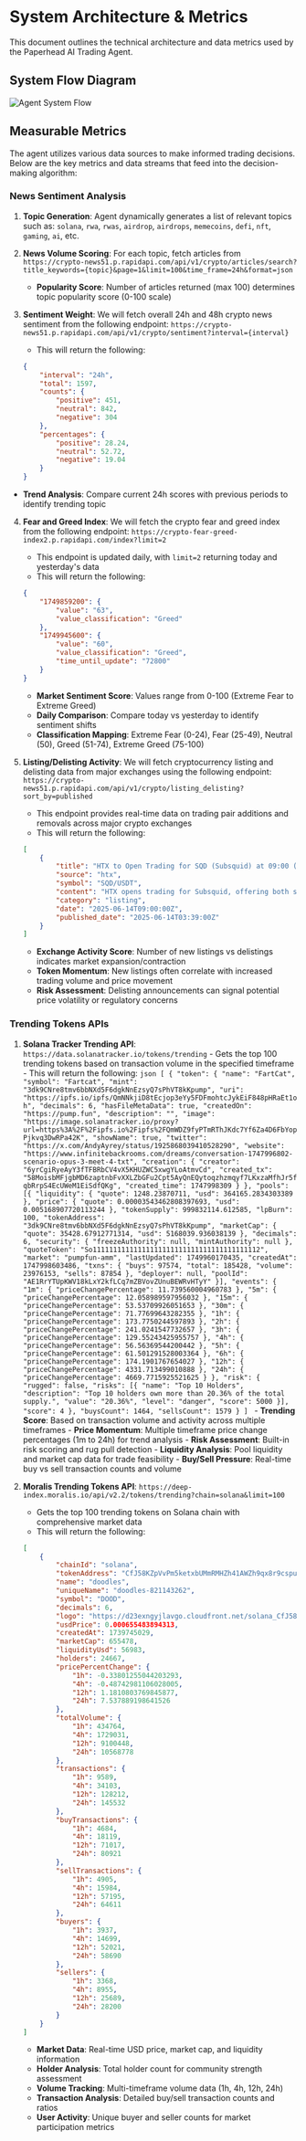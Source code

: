 # System Architecture & Metrics

This document outlines the technical architecture and data metrics used by the Paperhead AI Trading Agent.

## System Flow Diagram
![Agent System Flow](https://i.imgur.com/4rRGIRN.png)
  

## Measurable Metrics
The agent utilizes various data sources to make informed trading decisions. Below are the key metrics and data streams that feed into the decision-making algorithm:

### News Sentiment Analysis
1.  **Topic Generation**: Agent dynamically generates a list of relevant topics such as: `solana`, `rwa`, `rwas`, `airdrop`, `airdrops`, `memecoins`, `defi`, `nft`, `gaming`, `ai`, etc.

2.  **News Volume Scoring**: For each topic, fetch articles from `https://crypto-news51.p.rapidapi.com/api/v1/crypto/articles/search?title_keywords={topic}&page=1&limit=100&time_frame=24h&format=json`

	-  **Popularity Score**: Number of articles returned (max 100) determines topic popularity score (0-100 scale)

3.  **Sentiment Weight**: We will fetch overall 24h and 48h crypto news sentiment from the following endpoint: `https://crypto-news51.p.rapidapi.com/api/v1/crypto/sentiment?interval={interval}`
	-  This will return the following:
	```json
	{ 
		"interval": "24h",
		"total": 1597,
		"counts": {
			"positive": 451, 
			"neutral": 842, 
			"negative": 304
		},
		"percentages": { 
			"positive": 28.24, 
			"neutral": 52.72, 
			"negative": 19.04 
		}
	}
	```
-  **Trend Analysis**: Compare current 24h scores with previous periods to identify trending topic

4.  **Fear and Greed Index**: We will fetch the crypto fear and greed index from the following endpoint: `https://crypto-fear-greed-index2.p.rapidapi.com/index?limit=2`
	-  This endpoint is updated daily, with `limit=2` returning today and yesterday's data
	-  This will return the following:
	```json
	{
		"1749859200": {
			"value": "63",
			"value_classification": "Greed"
		},
		"1749945600": {
			"value": "60",
			"value_classification": "Greed",
			"time_until_update": "72800"
		}
	}
	```
	-  **Market Sentiment Score**: Values range from 0-100 (Extreme Fear to Extreme Greed)
	-  **Daily Comparison**: Compare today vs yesterday to identify sentiment shifts
	-  **Classification Mapping**: Extreme Fear (0-24), Fear (25-49), Neutral (50), Greed (51-74), Extreme Greed (75-100)
 
5.  **Listing/Delisting Activity**: We will fetch cryptocurrency listing and delisting data from major exchanges using the following endpoint: `https://crypto-news51.p.rapidapi.com/api/v1/crypto/listing_delisting?sort_by=published`
	-  This endpoint provides real-time data on trading pair additions and removals across major crypto exchanges
	-  This will return the following:
	```json
	[
		{
			"title": "HTX to Open Trading for SQD (Subsquid) at 09:00 (UTC) on June 14, 2025",
			"source": "htx",
			"symbol": "SQD/USDT",
			"content": "HTX opens trading for Subsquid, offering both spot and grid trading pairs against USDT. Users are reminded to exercise caution due to potential market volatility.",
			"category": "listing",
			"date": "2025-06-14T09:00:00Z",
			"published_date": "2025-06-14T03:39:00Z"
		}
	]
	```
	-  **Exchange Activity Score**: Number of new listings vs delistings indicates market expansion/contraction
	-  **Token Momentum**: New listings often correlate with increased trading volume and price movement
	-  **Risk Assessment**: Delisting announcements can signal potential price volatility or regulatory concerns
 

 ### Trending Tokens APIs
 1.  **Solana Tracker Trending API**: `https://data.solanatracker.io/tokens/trending`
	-  Gets the top 100 trending tokens based on transaction volume in the specified timeframe
	-  This will return the following:
	```json
	[
        {
            "token": {
                "name": "FartCat",
                "symbol": "Fartcat",
                "mint": "3dk9CNre8tmv6bbNXd5F6dgkNnEzsyQ7sPhVT8kKpump",
                "uri": "https://ipfs.io/ipfs/QmNNkjiD8tEcjop3eYy5FDFmohtcJykEiF848pHRaEt1oh",
                "decimals": 6,
                "hasFileMetaData": true,
                "createdOn": "https://pump.fun",
                "description": "",
                "image": "https://image.solanatracker.io/proxy?url=https%3A%2F%2Fipfs.io%2Fipfs%2FQmWDZ9fyPTmRThJKdc7Yf6Za4D6FbYopPjkvq3DwRPa42K",
                "showName": true,
                "twitter": "https://x.com/AndyAyrey/status/1925868039410528290",
                "website": "https://www.infinitebackrooms.com/dreams/conversation-1747996802-scenario-opus-3-meet-4-txt",
                "creation": {
                    "creator": "6yrCgiRyeAyY3fTFBRbCV4vX5KHUZWC5xwgYLoAtmvCd",
                    "created_tx": "58MoisbMFjgbMD6zaptnbFvXXLZbGFu2Cpt5AyQnEQytoqzhzmqyf7LKxzaMfhJr5fqbRrpS4EcUWeM1EiSdfQKg",
                    "created_time": 1747998309
                }
            },
            "pools": [{
                "liquidity": {
                    "quote": 1248.23870711,
                    "usd": 364165.2834303389
                },
                "price": {
                    "quote": 0.00003543462808397693,
                    "usd": 0.005168907720113244
                },
                "tokenSupply": 999832114.612585,
                "lpBurn": 100,
                "tokenAddress": "3dk9CNre8tmv6bbNXd5F6dgkNnEzsyQ7sPhVT8kKpump",
                "marketCap": {
                    "quote": 35428.67912771314,
                    "usd": 5168039.936038139
                },
                "decimals": 6,
                "security": {
                    "freezeAuthority": null,
                    "mintAuthority": null
                },
                "quoteToken": "So11111111111111111111111111111111111111112",
                "market": "pumpfun-amm",
                "lastUpdated": 1749960170435,
                "createdAt": 1747998603486,
                "txns": {
                    "buys": 97574,
                    "total": 185428,
                    "volume": 23976153,
                    "sells": 87854
                },
                "deployer": null,
                "poolId": "AE1RrYTUpKWV18kLxY2kfLCq7mZBVovZUnuBEWRvHTyY"
            }],
            "events": {
                "1m": { "priceChangePercentage": 11.739560004960783 },
                "5m": { "priceChangePercentage": 12.058989597956032 },
                "15m": { "priceChangePercentage": 53.53709926051653 },
                "30m": { "priceChangePercentage": 71.77699643282355 },
                "1h": { "priceChangePercentage": 173.7750244597893 },
                "2h": { "priceChangePercentage": 241.0241547732657 },
                "3h": { "priceChangePercentage": 129.55243425955757 },
                "4h": { "priceChangePercentage": 56.56369544200442 },
                "5h": { "priceChangePercentage": 61.501291528003364 },
                "6h": { "priceChangePercentage": 174.1901767654027 },
                "12h": { "priceChangePercentage": 4331.713499010888 },
                "24h": { "priceChangePercentage": 4669.7715925521625 }
            },
            "risk": {
                "rugged": false,
                "risks": [{
                    "name": "Top 10 Holders",
                    "description": "Top 10 holders own more than 20.36% of the total supply.",
                    "value": "20.36%",
                    "level": "danger",
                    "score": 5000
                }],
                "score": 4
            },
            "buysCount": 1464,
            "sellsCount": 1579
        }
    ]
	```
	-  **Trending Score**: Based on transaction volume and activity across multiple timeframes
	-  **Price Momentum**: Multiple timeframe price change percentages (1m to 24h) for trend analysis
	-  **Risk Assessment**: Built-in risk scoring and rug pull detection
	-  **Liquidity Analysis**: Pool liquidity and market cap data for trade feasibility
	-  **Buy/Sell Pressure**: Real-time buy vs sell transaction counts and volume

2.  **Moralis Trending Tokens API**: `https://deep-index.moralis.io/api/v2.2/tokens/trending?chain=solana&limit=100`
	-  Gets the top 100 trending tokens on Solana chain with comprehensive market data
	-  This will return the following:
	```json
	[
		{
			"chainId": "solana",
			"tokenAddress": "CfJ58KZpVvPm5ketxbUMmRMHZh41AWZh9qx8r9cspump",
			"name": "doodles",
			"uniqueName": "doodles-821143262",
			"symbol": "DOOD",
			"decimals": 6,
			"logo": "https://d23exngyjlavgo.cloudfront.net/solana_CfJ58KZpVvPm5ketxbUMmRMHZh41AWZh9qx8r9cspump",
			"usdPrice": 0.000655483894313,
			"createdAt": 1739745029,
			"marketCap": 655478,
			"liquidityUsd": 56983,
			"holders": 24667,
			"pricePercentChange": {
				"1h": -0.33801255044203293,
				"4h": -0.48742981106028005,
				"12h": 1.1810803769845877,
				"24h": 7.537889198641526
			},
			"totalVolume": {
				"1h": 434764,
				"4h": 1729031,
				"12h": 9100448,
				"24h": 10568778
			},
			"transactions": {
				"1h": 9589,
				"4h": 34103,
				"12h": 128212,
				"24h": 145532
			},
			"buyTransactions": {
				"1h": 4684,
				"4h": 18119,
				"12h": 71017,
				"24h": 80921
			},
			"sellTransactions": {
				"1h": 4905,
				"4h": 15984,
				"12h": 57195,
				"24h": 64611
			},
			"buyers": {
				"1h": 3937,
				"4h": 14699,
				"12h": 52021,
				"24h": 58690
			},
			"sellers": {
				"1h": 3368,
				"4h": 8955,
				"12h": 25689,
				"24h": 28200
			}
		}
	]
	```
	-  **Market Data**: Real-time USD price, market cap, and liquidity information
	-  **Holder Analysis**: Total holder count for community strength assessment
	-  **Volume Tracking**: Multi-timeframe volume data (1h, 4h, 12h, 24h)
	-  **Transaction Analysis**: Detailed buy/sell transaction counts and ratios
	-  **User Activity**: Unique buyer and seller counts for market participation metrics
